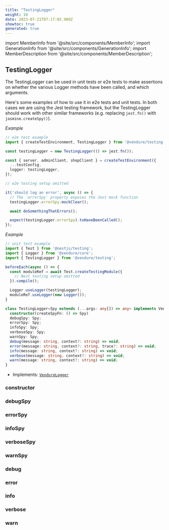 ```yaml
---
title: "TestingLogger"
weight: 10
date: 2023-07-21T07:17:02.960Z
showtoc: true
generated: true
---
```

<!-- This file was generated from the Vendure source. Do not modify. Instead, re-run the "docs:build" script -->
import MemberInfo from '@site/src/components/MemberInfo';
import GenerationInfo from '@site/src/components/GenerationInfo';
import MemberDescription from '@site/src/components/MemberDescription';


## TestingLogger

<GenerationInfo sourceFile="packages/testing/src/testing-logger.ts" sourceLine="55" packageName="@vendure/testing" />

The TestingLogger can be used in unit tests or e2e tests to make assertions on whether the various
Logger methods have been called, and which arguments.

Here's some examples of how to use it in e2e tests and unit tests. In both cases we are using
the Jest testing framework, but the TestingLogger should work with other similar frameworks
(e.g. replacing `jest.fn()` with `jasmine.createSpy()`).

*Example*

```ts
// e2e test example
import { createTestEnvironment, TestingLogger } from '@vendure/testing';

const testingLogger = new TestingLogger(() => jest.fn());

const { server, adminClient, shopClient } = createTestEnvironment({
  ...testConfig,
  logger: testingLogger,
});

// e2e testing setup omitted

it('should log an error', async () => {
  // The `errorSpy` property exposes the Jest mock function
  testingLogger.errorSpy.mockClear();

  await doSomethingThatErrors();

  expect(testingLogger.errorSpy).toHaveBeenCalled();
});
```

*Example*

```ts
// unit test example
import { Test } from '@nestjs/testing';
import { Logger } from '@vendure/core';
import { TestingLogger } from '@vendure/testing';

beforeEach(async () => {
  const moduleRef = await Test.createTestingModule({
    // Nest testing setup omitted
  }).compile();

  Logger.useLogger(testingLogger);
  moduleRef.useLogger(new Logger());
}
```

```ts title="Signature"
class TestingLogger<Spy extends (...args: any[]) => any> implements VendureLogger {
  constructor(createSpyFn: () => Spy)
  debugSpy: Spy;
  errorSpy: Spy;
  infoSpy: Spy;
  verboseSpy: Spy;
  warnSpy: Spy;
  debug(message: string, context?: string) => void;
  error(message: string, context?: string, trace?: string) => void;
  info(message: string, context?: string) => void;
  verbose(message: string, context?: string) => void;
  warn(message: string, context?: string) => void;
}
```
* Implements: <code><a href='/docs/reference/typescript-api/logger/vendure-logger#vendurelogger'>VendureLogger</a></code>



<div className="members-wrapper">

### constructor

<MemberInfo kind="method" type="(createSpyFn: () =&#62; Spy) => TestingLogger"   />


### debugSpy

<MemberInfo kind="property" type="Spy"   />


### errorSpy

<MemberInfo kind="property" type="Spy"   />


### infoSpy

<MemberInfo kind="property" type="Spy"   />


### verboseSpy

<MemberInfo kind="property" type="Spy"   />


### warnSpy

<MemberInfo kind="property" type="Spy"   />


### debug

<MemberInfo kind="method" type="(message: string, context?: string) => void"   />


### error

<MemberInfo kind="method" type="(message: string, context?: string, trace?: string) => void"   />


### info

<MemberInfo kind="method" type="(message: string, context?: string) => void"   />


### verbose

<MemberInfo kind="method" type="(message: string, context?: string) => void"   />


### warn

<MemberInfo kind="method" type="(message: string, context?: string) => void"   />




</div>
